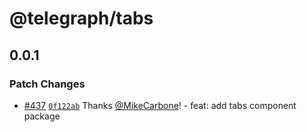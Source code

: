 # @telegraph/tabs

## 0.0.1

### Patch Changes

- [#437](https://github.com/knocklabs/telegraph/pull/437) [`0f122ab`](https://github.com/knocklabs/telegraph/commit/0f122abfb8ed7b6cc3c3db03823a8ed776416580) Thanks [@MikeCarbone](https://github.com/MikeCarbone)! - feat: add tabs component package
